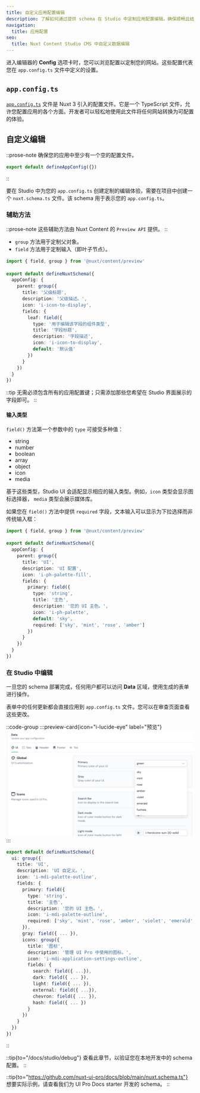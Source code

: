 ```yaml
---
title: 自定义应用配置编辑
description: 了解如何通过提供 schema 在 Studio 中定制应用配置编辑。确保顺畅且结构化的内容管理体验。
navigation:
  title: 应用配置
seo:
  title: Nuxt Content Studio CMS 中自定义数据编辑
---
```


进入编辑器的 **Config** 选项卡时，您可以浏览配置以定制您的网站。这些配置代表您在 `app.config.ts` 文件中定义的设置。

## `app.config.ts`

[`app.config.ts`](https://nuxt.com/docs/guide/directory-structure/app-config) 文件是 Nuxt 3 引入的配置文件。它是一个 TypeScript 文件，允许您配置应用的各个方面。开发者可以轻松地使用此文件将任何网站转换为可配置的体验。

## 自定义编辑

::prose-note
确保您的应用中至少有一个空的配置文件。

```ts [app.config.ts]
export default defineAppConfig({})
```
::

要在 Studio 中为您的 `app.config.ts` 创建定制的编辑体验，需要在项目中创建一个 `nuxt.schema.ts` 文件。该 schema 用于表示您的 `app.config.ts`。

### 辅助方法

::prose-note
这些辅助方法由 Nuxt Content 的 `Preview API` 提供。
::

- `group` 方法用于定制父对象。
- `field` 方法用于定制输入（即叶子节点）。

```ts [nuxt.schema.ts]
import { field, group } from '@nuxt/content/preview'

export default defineNuxtSchema({
  appConfig: {
    parent: group({
      title: '父级标题',
      description: '父级描述。',
      icon: 'i-icon-to-display',
      fields: {
        leaf: field({
          type: '用于编辑该字段的组件类型',
          title: '字段标题',
          description: '字段描述',
          icon: 'i-icon-to-display',
          default: '默认值'
        })
      }
    })
  }
})
```

::tip
无需必须包含所有的应用配置键；只需添加那些您希望在 Studio 界面展示的字段即可。
::

#### 输入类型

`field()` 方法第一个参数中的 `type` 可接受多种值：

- string
- number
- boolean
- array
- object
- icon
- media

基于这些类型，Studio UI 会适配显示相应的输入类型。例如，`icon` 类型会显示图标选择器， `media` 类型会展示媒体库。

如果您在 `field()` 方法中提供 `required` 字段，文本输入可以显示为下拉选择而非传统输入框：

```ts [nuxt.schema.ts]
import { field, group } from '@nuxt/content/preview'

export default defineNuxtSchema({
  appConfig: {
    parent: group({
      title: 'UI',
      description: 'UI 配置',
      icon: 'i-ph-palette-fill',
      fields: {
        primary: field({
          type: 'string',
          title: '主色',
          description: '您的 UI 主色。',
          icon: 'i-ph-palette',
          default: 'sky',
          required: ['sky', 'mint', 'rose', 'amber']
        })
      }
    })
  }
})
```

### 在 Studio 中编辑

一旦您的 schema 部署完成，任何用户都可以访问 **Data** 区域，使用生成的表单进行操作。

表单中的任何更新都会直接应用到 `app.config.ts` 文件。您可以在审查页面查看这些更改。

::code-group
  :::preview-card{icon="i-lucide-eye" label="预览"}
  ![Studio 中的应用配置 UI](/docs/studio/home-data-studio-dark.webp)
  :::

```ts [nuxt.schema.ts]
export default defineNuxtSchema({
  ui: group({
    title: 'UI',
    description: 'UI 自定义。',
    icon: 'i-mdi-palette-outline',
    fields: {
      primary: field({
        type: 'string',
        title: '主色',
        description: '您的 UI 主色。',
        icon: 'i-mdi-palette-outline',
        required: ['sky', 'mint', 'rose', 'amber', 'violet', 'emerald', 'fuchsia', '...']
      }),
      gray: field({ ... }),
      icons: group({
        title: '图标',
        description: '管理 UI Pro 中使用的图标。',
        icon: 'i-mdi-application-settings-outline',
        fields: {
          search: field({ ...}),
          dark: field({ ... }),
          light: field({ ... }),
          external: field({ ...}),
          chevron: field({ ... }),
          hash: field({ ... })
        }
      })
    }
  })
})
```
::

::tip{to="/docs/studio/debug"}
查看此章节，以验证您在本地开发中的 schema 配置。
::

::tip{to="https://github.com/nuxt-ui-pro/docs/blob/main/nuxt.schema.ts"}
想要实际示例，请查看我们为 UI Pro Docs starter 开发的 schema。
::
